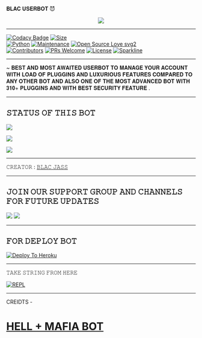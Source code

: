 𝐁𝐋𝐀𝐂 𝐔𝐒𝐄𝐑𝐁𝐎𝐓 😈



<p align="center">

<img src="https://telegra.ph/file/fcb944ba85cd6d97e1e86.jpg">

-------------------------------------------------

[![Codacy Badge](https://api.codacy.com/project/badge/Grade/f7c51539e67b483bb8d7749acca51d3a)](JASSXPRO)
[![Size](https://img.shields.io/github/repo-size/sameerpanthi/BLAC-BOT-2.0?style=flat-square&color=green)](https://github.com/sameerpanthi/BLAC-BOT-2.0/)   
[![Python](https://img.shields.io/badge/Python-v3.9-blue)](https://www.python.org/)
[![Maintenance](https://img.shields.io/badge/Maintained%3F-yes-green.svg)](https://github.com/sameerpanthi/BLAC-BOT-2.0/graphs/commit-activity)
[![Open Source Love svg2](https://badges.frapsoft.com/os/v2/open-source.svg?v=103)](https://github.com/sameerpanthi/BLAC-BOT-2.0)   
[![Contributors](https://img.shields.io/github/contributors/sameerpanthi/BLAC-BOT-2.0?style=flat-square&color=green)](https://github.com/sameerpanthi/BLAC-BOT-2.0/graphs/contributors)
[![PRs Welcome](https://img.shields.io/badge/PRs-welcome-brightgreen.svg?style=flat-square)](https://makeapullrequest.com)
[![License](https://img.shields.io/badge/License-AGPL-blue)](https://github.com/sameerpanthi/BLAC-BOT-2.0/blob/main/LICENSE)
[![Sparkline](https://stars.medv.io/sameerpanthi/BLAC-BOT-2.0.svg)](https://stars.medv.io/sameerpanthi/sameerpanthi/BLAC-BOT-2.0)

-------------------------------------------------

~ 𝐁𝐄𝐒𝐓 𝐀𝐍𝐃 𝐌𝐎𝐒𝐓 𝐀𝐖𝐀𝐈𝐓𝐄𝐃 𝐔𝐒𝐄𝐑𝐁𝐎𝐓 𝐓𝐎 𝐌𝐀𝐍𝐀𝐆𝐄 𝐘𝐎𝐔𝐑 𝐀𝐂𝐂𝐎𝐔𝐍𝐓 𝐖𝐈𝐓𝐇 𝐋𝐎𝐀𝐃 𝐎𝐅 𝐏𝐋𝐔𝐆𝐆𝐈𝐍𝐒 𝐀𝐍𝐃 𝐋𝐔𝐗𝐔𝐑𝐈𝐎𝐔𝐒 𝐅𝐄𝐀𝐓𝐔𝐑𝐄𝐒 𝐂𝐎𝐌𝐏𝐀𝐑𝐄𝐃 𝐓𝐎 𝐀𝐍𝐘 𝐎𝐓𝐇𝐄𝐑 𝐁𝐎𝐓 𝐀𝐍𝐃 𝐀𝐋𝐒𝐎 𝐎𝐍𝐄 𝐎𝐅 𝐓𝐇𝐄 𝐌𝐎𝐒𝐓 𝐀𝐃𝐕𝐀𝐍𝐂𝐄𝐃 𝐁𝐎𝐓 𝐖𝐈𝐓𝐇 𝟑𝟏𝟎+ 𝐏𝐋𝐔𝐆𝐆𝐈𝐍𝐒 𝐀𝐍𝐃 𝐖𝐈𝐓𝐇 𝐁𝐄𝐒𝐓 𝐒𝐄𝐂𝐔𝐑𝐈𝐓𝐘 𝐅𝐄𝐀𝐓𝐔𝐑𝐄 .

-------------------------------------------------

                 
## 𝚂𝚃𝙰𝚃𝚄𝚂 𝙾𝙵 𝚃𝙷𝙸𝚂 𝙱𝙾𝚃
<p align="left"><a href="https://github.com/sameerpanthi/SAVAGE-2.0-bot/network/members"><img src="https://img.shields.io/github/forks/sameerpanthi/SAVAGE-2.0-bot?label=Forks&logoColor=Black&style=social"></a><p align="left"><a href="https://github.com/sameerpanthi/SAVAGE-2.0-bot/stargazers"><img src="https://img.shields.io/github/stars/sameerpanthi/SAVAGE-2.0-bot?logoColor=Blue&style=social"></a><p align="left"><a href="https://github.com/sameerpanthi/SAVAGE-2.0-bot"></a><p align="left"><a href="https://github.com/sameerpanthi/SAVAGE-2.0-bot?"><img src="https://img.shields.io/github/last-commit/sameerpanthi/SAVAGE-2.0-bot?style=plastic"></a>


-------------------------------------------------

𝙲𝚁𝙴𝙰𝚃𝙾𝚁 : [𝙱𝙻𝙰𝙲 𝙹𝙰𝚂𝚂](https://t.me/)

-------------------------------------------------

## 𝙹𝙾𝙸𝙽 𝙾𝚄𝚁 𝚂𝚄𝙿𝙿𝙾𝚁𝚃 𝙶𝚁𝙾𝚄𝙿 𝙰𝙽𝙳 𝙲𝙷𝙰𝙽𝙽𝙴𝙻𝚂 𝙵𝙾𝚁 𝙵𝚄𝚃𝚄𝚁𝙴 𝚄𝙿𝙳𝙰𝚃𝙴𝚂

<a href="https://t.me/BLACUSERBOT_SUPPORT"><img src="https://img.shields.io/badge/Join-SUPPORT%20CHANNEL-red.svg?logo=Telegram"></a>
<a href="https://t.me/BLACUSERBOT_PUBLIC"><img src="https://img.shields.io/badge/Join-SUPPORT%20GROUP-red.svg?logo=Telegram"></a>

-------------------------------------------------

## 𝙵𝙾𝚁 𝙳𝙴𝙿𝙻𝙾𝚈 𝙱𝙾𝚃


[![Deploy To Heroku](https://www.herokucdn.com/deploy/button.svg)](https://heroku.com/deploy?template=https://github.com/sameerpanthi/BLAC-BOT-2.0)

------------------------------------------------

𝚃𝙰𝙺𝙴 𝚂𝚃𝚁𝙸𝙽𝙶 𝙵𝚁𝙾𝙼 𝙷𝙴𝚁𝙴
                    
[![REPL](https://repl.it/badge/github/spandey112/SensibleUserbot)](https://replit.com/@BLACJASS/Blac-20-Userbot#main.py)
    
-------------------------------------------------

                
CREIDTS -

# [HELL + MAFIA BOT](https://github.com/HellBoy-OP/HellBot)
